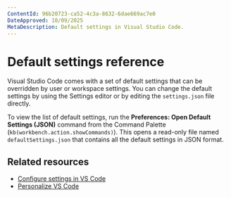 ```yaml
---
ContentId: 96b20723-ca52-4c3a-8632-6dae669ac7e0
DateApproved: 10/09/2025
MetaDescription: Default settings in Visual Studio Code.
---
```

# Default settings reference

Visual Studio Code comes with a set of default settings that can be overridden by user or workspace settings. You can change the default settings by using the Settings editor or by editing the `settings.json` file directly.

To view the list of default settings, run the **Preferences: Open Default Settings (JSON)** command from the Command Palette (`kb(workbench.action.showCommands)`). This opens a read-only file named `defaultSettings.json` that contains all the default settings in JSON format.

## Related resources

* [Configure settings in VS Code](/docs/configure/settings.md)
* [Personalize VS Code](/docs/getstarted/personalize-vscode.md)
